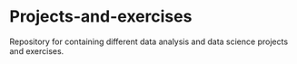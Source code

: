 # Projects-and-exercises
Repository for containing different data analysis and data science projects and exercises.
